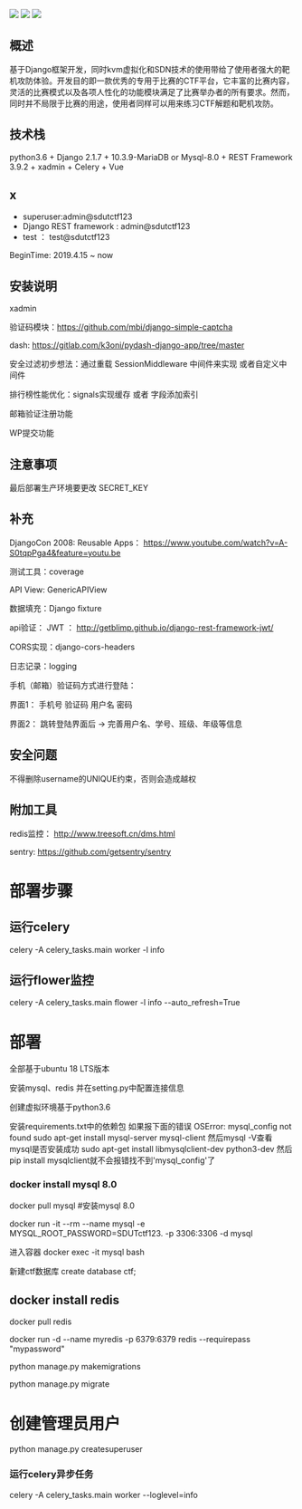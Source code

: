 ![](https://img.shields.io/badge/Version-1.0.0-green.svg)
![](https://img.shields.io/badge/License-MIT-blue.svg)
![](https://img.shields.io/badge/Author-SDUTSecLab-yellow.svg)



## 概述
基于Django框架开发，同时kvm虚拟化和SDN技术的使用带给了使用者强大的靶机攻防体验。开发目的即一款优秀的专用于比赛的CTF平台，它丰富的比赛内容，灵活的比赛模式以及各项人性化的功能模块满足了比赛举办者的所有要求。然而，同时并不局限于比赛的用途，使用者同样可以用来练习CTF解题和靶机攻防。
## 技术栈

python3.6 + Django 2.1.7 + 10.3.9-MariaDB or Mysql-8.0 + REST Framework 3.9.2 + xadmin + Celery + Vue



## x
- superuser:admin@sdutctf123
- Django REST framework : admin@sdutctf123
- test ： test@sdutctf123

BeginTime: 2019.4.15 ~ now

## 安装说明
xadmin 

验证码模块：https://github.com/mbi/django-simple-captcha

dash: https://gitlab.com/k3oni/pydash-django-app/tree/master


安全过滤初步想法：通过重载 SessionMiddleware 中间件来实现 或者自定义中间件

排行榜性能优化：signals实现缓存  或者 字段添加索引

邮箱验证注册功能

WP提交功能

## 注意事项

最后部署生产环境要更改 SECRET_KEY 

## 补充
DjangoCon 2008: Reusable Apps： https://www.youtube.com/watch?v=A-S0tqpPga4&feature=youtu.be

测试工具：coverage

API View: GenericAPIView

数据填充：Django  fixture

api验证： JWT  ： http://getblimp.github.io/django-rest-framework-jwt/

CORS实现：django-cors-headers

日志记录：logging


手机（邮箱）验证码方式进行登陆：

界面1： 手机号 验证码  用户名  密码

界面2： 跳转登陆界面后 -> 完善用户名、学号、班级、年级等信息

## 安全问题

不得删除username的UNIQUE约束，否则会造成越权

## 附加工具
redis监控： http://www.treesoft.cn/dms.html

sentry: https://github.com/getsentry/sentry

# 部署步骤

## 运行celery
celery -A celery_tasks.main worker -l info


## 运行flower监控
celery -A celery_tasks.main flower -l info --auto_refresh=True


# 部署
全部基于ubuntu 18 LTS版本

安装mysql、redis 并在setting.py中配置连接信息

创建虚拟环境基于python3.6

安装requirements.txt中的依赖包
	如果报下面的错误
	OSError: mysql_config not found
	sudo apt-get install mysql-server mysql-client
    然后mysql -V查看mysql是否安装成功
    sudo  apt-get install libmysqlclient-dev python3-dev
    然后
    pip install mysqlclient就不会报错找不到'mysql_config'了
    
    
### docker install mysql 8.0 

docker pull mysql  #安装mysql 8.0

docker run -it --rm --name mysql -e MYSQL_ROOT_PASSWORD=SDUTctf123. -p 3306:3306 -d mysql 

进入容器
docker exec -it mysql bash 

新建ctf数据库
create database ctf;

## docker install redis
docker pull redis

docker run -d --name myredis -p 6379:6379 redis --requirepass "mypassword"  
  
python manage.py makemigrations

python manage.py migrate

# 创建管理员用户
python manage.py createsuperuser

### 运行celery异步任务
celery -A celery_tasks.main  worker --loglevel=info


  

